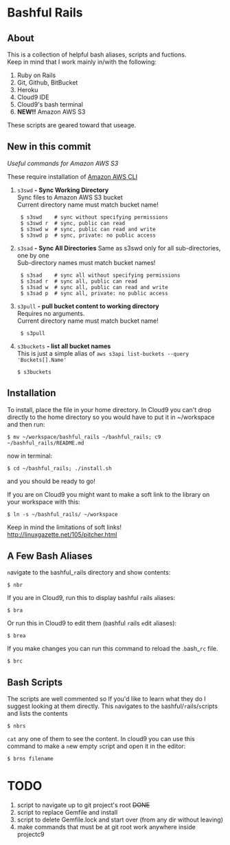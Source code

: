 # Bashful Rails

## About

This is a collection of helpful bash aliases, scripts and fuctions.  
Keep in mind that I work mainly in/with the following:  

1. Ruby on Rails
2. Git, Github, BitBucket
3. Heroku
4. Cloud9 IDE
5. Cloud9's bash terminal
6. **NEW!!** Amazon AWS S3

These scripts are geared toward that useage.  

## New in  this commit

*Useful commands for Amazon AWS S3*

These require installation of [Amazon AWS CLI](https://aws.amazon.com/cli/)  

1. `s3swd` **- Sync Working Directory**  
    Sync files to Amazon AWS S3 bucket  
    Current directory name must match bucket name!  
        
        $ s3swd    # sync without specifying permissions
        $ s3swd r  # sync, public can read
        $ s3swd w  # sync, public can read and write
        $ s3swd p  # sync, private: no public access
    
2. `s3sad` **- Sync All Directories**
    Same as s3swd only for all sub-directories, one by one  
    Sub-directory names must match bucket names!  
        
        $ s3sad    # sync all without specifying permissions
        $ s3sad r  # sync all, public can read
        $ s3sad w  # sync all, public can read and write
        $ s3sad p  # sync all, private: no public access
    
3. `s3pull` **- pull bucket content to working directory**  
    Requires no arguments.  
    Current directory name must match bucket name!  
    
        $ s3pull
        
4. `s3buckets` **- list all bucket names**  
    This is just a simple alias of `aws s3api list-buckets --query 'Buckets[].Name'`  
    
       $ s3buckets
    
## Installation 

To install, place the file in your home directory. In Cloud9 you can't drop 
directly to the home directory so you would have to put it in ~/workspace and 
then run:

    $ mv ~/workspace/bashful_rails ~/bashful_rails; c9 ~/bashful_rails/README.md
    
now in terminal:

    $ cd ~/bashful_rails; ./install.sh
    
and you should be ready to go!
    
If you are on Cloud9 you might want to make a soft link to the library on your 
workspace with this:

    $ ln -s ~/bashful_rails/ ~/workspace

Keep in mind the limitations of soft links! http://linuxgazette.net/105/pitcher.html

## A Few Bash Aliases

`n`avigate to the `b`ashful_`r`ails directory and show contents:

    $ nbr

If you are in Cloud9, run this to display `b`ashful `r`ails `a`liases:

    $ bra 
    
Or run this in Cloud9 to edit them (`b`ashful `r`ails `e`dit `a`liases):

    $ brea

If you make changes you can run this command to reload the .`b`ash_`rc` file.

    $ brc
    
## Bash Scripts

The scripts are well commented so If you'd like to learn what they do I suggest 
looking at them directly. This `n`avigates to the `b`ashful/`r`ails/`s`cripts 
and lists the contents

    $ nbrs
    
`cat` any one of them to see the content. In cloud9 you can use this command to 
make a `n`ew empty `s`cript and open it in the editor:

    $ brns filename


    
# TODO

1. script to navigate up to git project's root ~~DONE~~
2. script to replace Gemfile and install
3. script to delete Gemfile.lock and start over (from any dir without leaving)
4. make commands that must be at git root work anywhere inside projectc9 